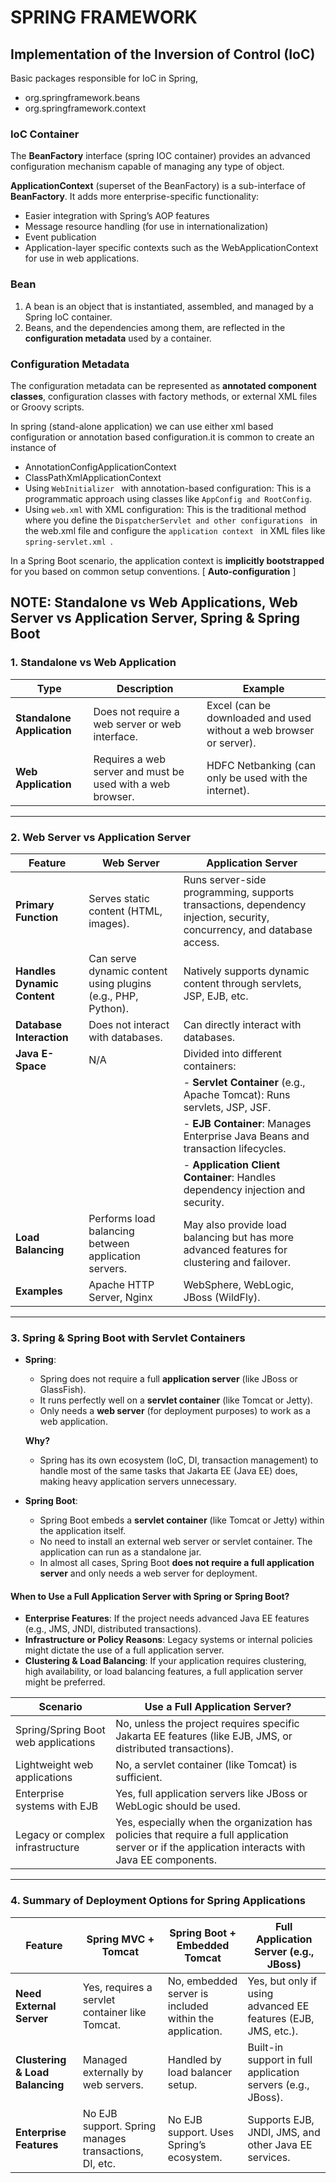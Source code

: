 # SPRING FRAMEWORK

## Implementation of the Inversion of Control (IoC)

Basic packages responsible for IoC in Spring, 
 * org.springframework.beans
 * org.springframework.context

### IoC Container

The **BeanFactory** interface (spring IOC container) provides an advanced configuration mechanism capable of managing any type of object.

**ApplicationContext** (superset of the BeanFactory) is a sub-interface of **BeanFactory**. It adds more enterprise-specific functionality:
  * Easier integration with Spring’s AOP features
  * Message resource handling (for use in internationalization)
  * Event publication
  * Application-layer specific contexts such as the WebApplicationContext for use in web applications.

### Bean

1. A bean is an object that is instantiated, assembled, and managed by a Spring IoC container.
2. Beans, and the dependencies among them, are reflected in the **configuration metadata** used by a container.

### Configuration Metadata

The configuration metadata can be represented as **annotated component classes**, configuration classes with factory methods, or external XML files or Groovy scripts.

In spring (stand-alone application) we can use either xml based configuration or annotation based configuration.it is common to create an instance of 
   * AnnotationConfigApplicationContext
   * ClassPathXmlApplicationContext
* Using  ``WebInitializer `` with annotation-based configuration: This is a programmatic approach using classes like `` AppConfig and RootConfig ``.
* Using `` web.xml `` with XML configuration: This is the traditional method where you define the  ``DispatcherServlet and other configurations `` in the web.xml file and configure the  ``application context `` in XML files like  ``spring-servlet.xml ``.

In a Spring Boot scenario, the application context is **implicitly bootstrapped** for you based on common setup conventions. [ **Auto-configuration** ]

## NOTE: Standalone vs Web Applications, Web Server vs Application Server, Spring & Spring Boot

### 1. Standalone vs Web Application

| **Type**               | **Description**                                                                                                                                          | **Example**                     |
|------------------------|----------------------------------------------------------------------------------------------------------------------------------------------------------|---------------------------------|
| **Standalone Application** | Does not require a web server or web interface.                                                                                                          | Excel (can be downloaded and used without a web browser or server). |
| **Web Application**     | Requires a web server and must be used with a web browser.                                                                                               | HDFC Netbanking (can only be used with the internet).                |

---

### 2. Web Server vs Application Server

| **Feature**                        | **Web Server**                                                   | **Application Server**                                                                                                      |
|------------------------------------|-------------------------------------------------------------------|-----------------------------------------------------------------------------------------------------------------------------|
| **Primary Function**               | Serves static content (HTML, images).                             | Runs server-side programming, supports transactions, dependency injection, security, concurrency, and database access.      |
| **Handles Dynamic Content**        | Can serve dynamic content using plugins (e.g., PHP, Python).      | Natively supports dynamic content through servlets, JSP, EJB, etc.                                                          |
| **Database Interaction**           | Does not interact with databases.                                 | Can directly interact with databases.                                                                                       |
| **Java E-Space**                   | N/A                                                               | Divided into different containers:                                                                                          |
|                                    |                                                                   | - **Servlet Container** (e.g., Apache Tomcat): Runs servlets, JSP, JSF.                                                     |
|                                    |                                                                   | - **EJB Container**: Manages Enterprise Java Beans and transaction lifecycles.                                               |
|                                    |                                                                   | - **Application Client Container**: Handles dependency injection and security.                                               |
| **Load Balancing**                 | Performs load balancing between application servers.              | May also provide load balancing but has more advanced features for clustering and failover.                                  |
| **Examples**                       | Apache HTTP Server, Nginx                                         | WebSphere, WebLogic, JBoss (WildFly).                                                                                        |

---

### 3. Spring & Spring Boot with Servlet Containers

- **Spring**:
  - Spring does not require a full **application server** (like JBoss or GlassFish).
  - It runs perfectly well on a **servlet container** (like Tomcat or Jetty).
  - Only needs a **web server** (for deployment purposes) to work as a web application.
  
  **Why?**
  - Spring has its own ecosystem (IoC, DI, transaction management) to handle most of the same tasks that Jakarta EE (Java EE) does, making heavy application servers unnecessary.

- **Spring Boot**:
  - Spring Boot embeds a **servlet container** (like Tomcat or Jetty) within the application itself.
  - No need to install an external web server or servlet container. The application can run as a standalone jar.
  - In almost all cases, Spring Boot **does not require a full application server** and only needs a web server for deployment.

#### When to Use a Full Application Server with Spring or Spring Boot?

- **Enterprise Features**: If the project needs advanced Java EE features (e.g., JMS, JNDI, distributed transactions).
- **Infrastructure or Policy Reasons**: Legacy systems or internal policies might dictate the use of a full application server.
- **Clustering & Load Balancing**: If your application requires clustering, high availability, or load balancing features, a full application server might be preferred.

| **Scenario**                        | **Use a Full Application Server?**                                                                                                            |
|-------------------------------------|-----------------------------------------------------------------------------------------------------------------------------------------------|
| Spring/Spring Boot web applications | No, unless the project requires specific Jakarta EE features (like EJB, JMS, or distributed transactions).                                     |
| Lightweight web applications        | No, a servlet container (like Tomcat) is sufficient.                                                                                           |
| Enterprise systems with EJB         | Yes, full application servers like JBoss or WebLogic should be used.                                                                           |
| Legacy or complex infrastructure    | Yes, especially when the organization has policies that require a full application server or if the application interacts with Java EE components. |

---

### 4. Summary of Deployment Options for Spring Applications

| **Feature**                        | **Spring MVC + Tomcat**                              | **Spring Boot + Embedded Tomcat**                      | **Full Application Server (e.g., JBoss)**                       |
|------------------------------------|-----------------------------------------------------|-------------------------------------------------------|----------------------------------------------------------------|
| **Need External Server**           | Yes, requires a servlet container like Tomcat.       | No, embedded server is included within the application. | Yes, but only if using advanced EE features (EJB, JMS, etc.).    |
| **Clustering & Load Balancing**    | Managed externally by web servers.                   | Handled by load balancer setup.                        | Built-in support in full application servers (e.g., JBoss).     |
| **Enterprise Features**            | No EJB support. Spring manages transactions, DI, etc.| No EJB support. Uses Spring’s ecosystem.               | Supports EJB, JNDI, JMS, and other Java EE services.             |







